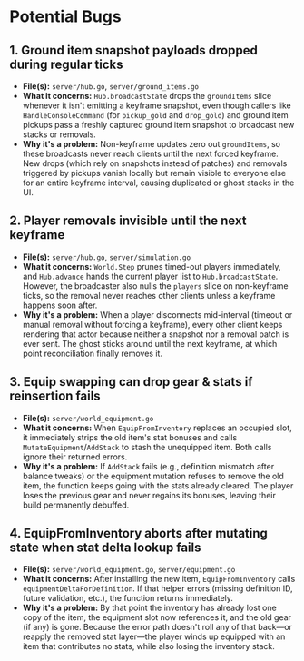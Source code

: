 # Potential Bugs

## 1. Ground item snapshot payloads dropped during regular ticks
- **File(s):** `server/hub.go`, `server/ground_items.go`
- **What it concerns:** `Hub.broadcastState` drops the `groundItems` slice whenever it isn't emitting a keyframe snapshot, even though callers like `HandleConsoleCommand` (for `pickup_gold` and `drop_gold`) and ground item pickups pass a freshly captured ground item snapshot to broadcast new stacks or removals.
- **Why it's a problem:** Non-keyframe updates zero out `groundItems`, so these broadcasts never reach clients until the next forced keyframe. New drops (which rely on snapshots instead of patches) and removals triggered by pickups vanish locally but remain visible to everyone else for an entire keyframe interval, causing duplicated or ghost stacks in the UI.

## 2. Player removals invisible until the next keyframe
- **File(s):** `server/hub.go`, `server/simulation.go`
- **What it concerns:** `World.Step` prunes timed-out players immediately, and `Hub.advance` hands the current player list to `Hub.broadcastState`. However, the broadcaster also nulls the `players` slice on non-keyframe ticks, so the removal never reaches other clients unless a keyframe happens soon after.
- **Why it's a problem:** When a player disconnects mid-interval (timeout or manual removal without forcing a keyframe), every other client keeps rendering that actor because neither a snapshot nor a removal patch is ever sent. The ghost sticks around until the next keyframe, at which point reconciliation finally removes it.

## 3. Equip swapping can drop gear & stats if reinsertion fails
- **File(s):** `server/world_equipment.go`
- **What it concerns:** When `EquipFromInventory` replaces an occupied slot, it immediately strips the old item's stat bonuses and calls `MutateEquipment`/`AddStack` to stash the unequipped item. Both calls ignore their returned errors.
- **Why it's a problem:** If `AddStack` fails (e.g., definition mismatch after balance tweaks) or the equipment mutation refuses to remove the old item, the function keeps going with the stats already cleared. The player loses the previous gear and never regains its bonuses, leaving their build permanently debuffed.

## 4. EquipFromInventory aborts after mutating state when stat delta lookup fails
- **File(s):** `server/world_equipment.go`, `server/equipment.go`
- **What it concerns:** After installing the new item, `EquipFromInventory` calls `equipmentDeltaForDefinition`. If that helper errors (missing definition ID, future validation, etc.), the function returns immediately.
- **Why it's a problem:** By that point the inventory has already lost one copy of the item, the equipment slot now references it, and the old gear (if any) is gone. Because the error path doesn't roll any of that back—or reapply the removed stat layer—the player winds up equipped with an item that contributes no stats, while also losing the inventory stack.
